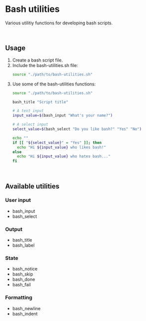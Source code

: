 # Bash utilities

Various utilitiy functions for developing bash scripts.

<br id="usage">

## Usage

1. Create a bash script file.
1. Include the bash-utilities.sh file:
    ```bash
    source "./path/to/bash-utilities.sh"
    ```
1. Use some of the bash-utilities functions:
    ```bash
    source "./path/to/bash-utilities.sh"

    bash_title "Script title"

    # A text input
    input_value=$(bash_input "What's your name?")

    # A select input
    select_value=$(bash_select "Do you like bash?" "Yes" "No")

    echo ""
    if [[ "${select_value}" = "Yes" ]]; then
      echo "Hi ${input_value} who likes bash!"
    else
      echo "Hi ${input_value} who hates bash..."
    fi
    ```

<br id="available-utilties">

## Available utilities

### User input

* bash_input
* bash_select

### Output

* bash_title
* bash_label

### State

* bash_notice
* bash_skip
* bash_done
* bash_fail

### Formatting

* bash_newline
* bash_indent